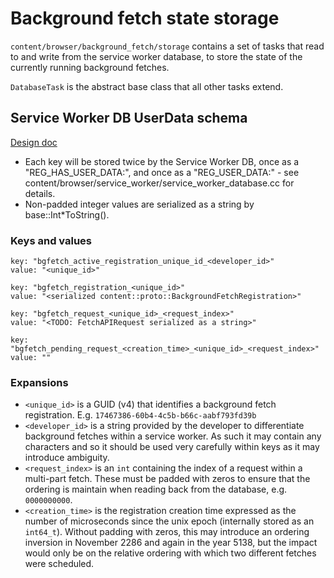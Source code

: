 # Background fetch state storage

`content/browser/background_fetch/storage` contains a set of tasks that read to
and write from the service worker database, to store the state of the currently
running background fetches.

`DatabaseTask` is the abstract base class that all other tasks extend.

## Service Worker DB UserData schema

[Design doc](https://docs.google.com/document/d/1-WPPTP909Gb5PnaBOKP58tPVLw2Fq0Ln-u1EBviIBns/edit)

- Each key will be stored twice by the Service Worker DB, once as a
  "REG\_HAS\_USER\_DATA:", and once as a "REG\_USER\_DATA:" - see
  content/browser/service\_worker/service\_worker\_database.cc for details.
- Non-padded integer values are serialized as a string by base::Int\*ToString().
### Keys and values
```
key: "bgfetch_active_registration_unique_id_<developer_id>"
value: "<unique_id>"
```
```
key: "bgfetch_registration_<unique_id>"
value: "<serialized content::proto::BackgroundFetchRegistration>"
```
```
key: "bgfetch_request_<unique_id>_<request_index>"
value: "<TODO: FetchAPIRequest serialized as a string>"
```
```
key: "bgfetch_pending_request_<creation_time>_<unique_id>_<request_index>"
value: ""
```

### Expansions
* `<unique_id>` is a GUID (v4) that identifies a background fetch registration.
E.g.  `17467386-60b4-4c5b-b66c-aabf793fd39b`
* `<developer_id>` is a string provided by the developer to differentiate
background fetches within a service worker. As such it may contain any
characters and so it should be used very carefully within keys as it may
introduce ambiguity.
* `<request_index>` is an `int` containing the index of a request within a
multi-part fetch. These must be padded with zeros to ensure that the ordering
is maintain when reading back from the database, e.g. `0000000000`.
* `<creation_time>` is the registration creation time expressed as the number
of microseconds since the unix epoch (internally stored as an `int64_t`).
Without padding with zeros, this may introduce an ordering inversion in
November 2286 and again in the year 5138, but the impact would only be on the
relative ordering with which two different fetches were scheduled.

